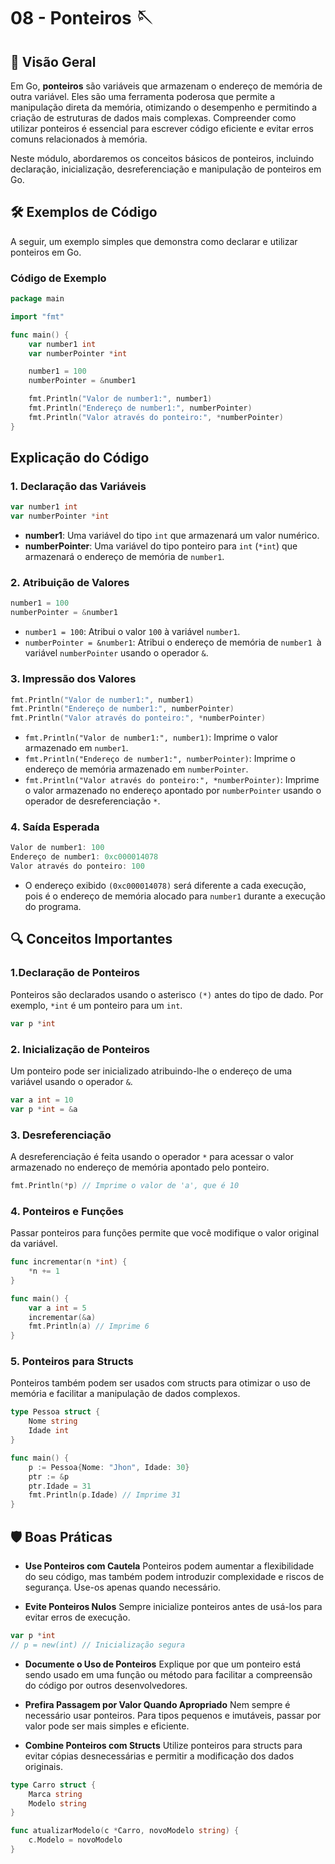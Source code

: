 # 08 - Ponteiros 🪡

## 📖 Visão Geral

Em Go, **ponteiros** são variáveis que armazenam o endereço de memória de outra variável. Eles são uma ferramenta poderosa que permite a manipulação direta da memória, otimizando o desempenho e permitindo a criação de estruturas de dados mais complexas. Compreender como utilizar ponteiros é essencial para escrever código eficiente e evitar erros comuns relacionados à memória.

Neste módulo, abordaremos os conceitos básicos de ponteiros, incluindo declaração, inicialização, desreferenciação e manipulação de ponteiros em Go.

## 🛠 Exemplos de Código

A seguir, um exemplo simples que demonstra como declarar e utilizar ponteiros em Go.

### Código de Exemplo

```go
package main

import "fmt"

func main() {
    var number1 int
    var numberPointer *int

    number1 = 100
    numberPointer = &number1

    fmt.Println("Valor de number1:", number1)
    fmt.Println("Endereço de number1:", numberPointer)
    fmt.Println("Valor através do ponteiro:", *numberPointer)
}
```

## Explicação do Código

### 1. Declaração das Variáveis
```go
var number1 int
var numberPointer *int
```
- **number1**: Uma variável do tipo ``int`` que armazenará um valor numérico.
- **numberPointer**: Uma variável do tipo ponteiro para ``int`` (``*int``) que armazenará o endereço de memória de ``number1``.

### 2. Atribuição de Valores
```go
number1 = 100
numberPointer = &number1
```
- ``number1 = 100``: Atribui o valor ``100`` à variável ``number1``.
- ``numberPointer = &number1``: Atribui o endereço de memória de ``number1 ``à variável ``numberPointer`` usando o operador ``&``.

### 3. Impressão dos Valores
```go
fmt.Println("Valor de number1:", number1)
fmt.Println("Endereço de number1:", numberPointer)
fmt.Println("Valor através do ponteiro:", *numberPointer)
```
- ``fmt.Println("Valor de number1:", number1)``: Imprime o valor armazenado em ``number1``.
- ``fmt.Println("Endereço de number1:", numberPointer)``: Imprime o endereço de memória armazenado em ``numberPointer``.
- ``fmt.Println("Valor através do ponteiro:", *numberPointer)``: Imprime o valor armazenado no endereço apontado por ``numberPointer`` usando o operador de desreferenciação ``*``.

### 4. Saída Esperada
```go
Valor de number1: 100
Endereço de number1: 0xc000014078
Valor através do ponteiro: 100
```
- O endereço exibido ``(0xc000014078)`` será diferente a cada execução, pois é o endereço de memória alocado para ``number1`` durante a execução do programa.

## 🔍 Conceitos Importantes

### 1.Declaração de Ponteiros
Ponteiros são declarados usando o asterisco ``(*)`` antes do tipo de dado. Por exemplo, ``*int`` é um ponteiro para um ``int``.
```go
var p *int
```

### 2. Inicialização de Ponteiros
Um ponteiro pode ser inicializado atribuindo-lhe o endereço de uma variável usando o operador ``&``.
```go
var a int = 10
var p *int = &a
```

### 3. Desreferenciação
A desreferenciação é feita usando o operador ``*`` para acessar o valor armazenado no endereço de memória apontado pelo ponteiro.
```go
fmt.Println(*p) // Imprime o valor de 'a', que é 10
```

### 4. Ponteiros e Funções
Passar ponteiros para funções permite que você modifique o valor original da variável.
```go
func incrementar(n *int) {
    *n += 1
}

func main() {
    var a int = 5
    incrementar(&a)
    fmt.Println(a) // Imprime 6
}
```

### 5. Ponteiros para Structs
Ponteiros também podem ser usados com structs para otimizar o uso de memória e facilitar a manipulação de dados complexos.
```go
type Pessoa struct {
    Nome string
    Idade int
}

func main() {
    p := Pessoa{Nome: "Jhon", Idade: 30}
    ptr := &p
    ptr.Idade = 31
    fmt.Println(p.Idade) // Imprime 31
}
```

## 🛡 Boas Práticas
- **Use Ponteiros com Cautela**
Ponteiros podem aumentar a flexibilidade do seu código, mas também podem introduzir complexidade e riscos de segurança. Use-os apenas quando necessário.

- **Evite Ponteiros Nulos**
Sempre inicialize ponteiros antes de usá-los para evitar erros de execução.
```go
var p *int
// p = new(int) // Inicialização segura
```

- **Documente o Uso de Ponteiros**
Explique por que um ponteiro está sendo usado em uma função ou método para facilitar a compreensão do código por outros desenvolvedores.

- **Prefira Passagem por Valor Quando Apropriado**
Nem sempre é necessário usar ponteiros. Para tipos pequenos e imutáveis, passar por valor pode ser mais simples e eficiente.

- **Combine Ponteiros com Structs**
Utilize ponteiros para structs para evitar cópias desnecessárias e permitir a modificação dos dados originais.
```go
type Carro struct {
    Marca string
    Modelo string
}

func atualizarModelo(c *Carro, novoModelo string) {
    c.Modelo = novoModelo
}
```